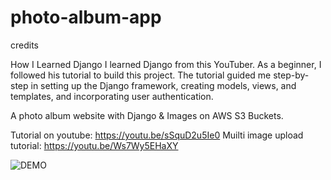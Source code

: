 # photo-album-app

 credits 


How I Learned Django
I learned Django from this YouTuber. As a beginner, I followed his tutorial to build this project. The tutorial guided me step-by-step in setting up the Django framework, creating models, views, and templates, and incorporating user authentication.



A photo album website with Django &amp;  Images on AWS S3 Buckets.

Tutorial on youtube: https://youtu.be/sSquD2u5Ie0
Muilti image upload tutorial: https://youtu.be/Ws7Wy5EHaXY

![DEMO](../master/static/images/demo.jpg)
